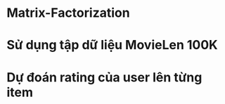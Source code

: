 # Matrix-Factorization 
# Sử dụng tập dữ liệu MovieLen 100K 
# Dự đoán rating của user lên từng item 
